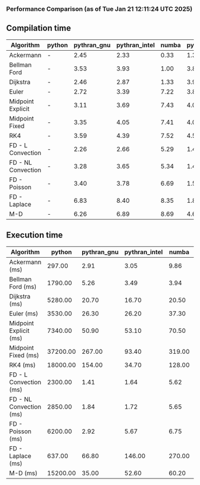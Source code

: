### Performance Comparison (as of Tue Jan 21 12:11:24 UTC 2025)
## Compilation time
Algorithm                 | python                    | pythran_gnu               | pythran_intel             | numba                     | pyccel_fortran_gnu        | pyccel_c_gnu              | pyccel_fortran_intel      | pyccel_c_intel           
------------------------- | ------------------------- | ------------------------- | ------------------------- | ------------------------- | ------------------------- | ------------------------- | ------------------------- | -------------------------
Ackermann                 | -                         | 2.45                      | 2.33                      | 0.33                      | 1.34                      | 1.34                      | 1.41                      | 1.39                     
Bellman Ford              | -                         | 3.53                      | 3.93                      | 1.00                      | 3.85                      | 4.39                      | 3.88                      | 4.17                     
Dijkstra                  | -                         | 2.46                      | 2.87                      | 1.33                      | 3.93                      | 4.44                      | 4.01                      | 4.28                     
Euler                     | -                         | 2.72                      | 3.39                      | 7.22                      | 3.81                      | 4.38                      | 3.94                      | 4.23                     
Midpoint Explicit         | -                         | 3.11                      | 3.69                      | 7.43                      | 4.07                      | 4.60                      | 4.14                      | 4.40                     
Midpoint Fixed            | -                         | 3.35                      | 4.05                      | 7.41                      | 4.05                      | 4.64                      | 4.20                      | 4.51                     
RK4                       | -                         | 3.59                      | 4.39                      | 7.52                      | 4.51                      | 5.07                      | 4.61                      | 4.84                     
FD - L Convection         | -                         | 2.26                      | 2.66                      | 5.29                      | 1.42                      | 4.23                      | 1.54                      | 3.94                     
FD - NL Convection        | -                         | 3.28                      | 3.65                      | 5.34                      | 1.42                      | 4.22                      | 1.56                      | 3.95                     
FD - Poisson              | -                         | 3.40                      | 3.78                      | 6.69                      | 1.57                      | 4.32                      | 2.77                      | 4.02                     
FD - Laplace              | -                         | 6.83                      | 8.40                      | 8.35                      | 1.89                      | 4.69                      | 2.07                      | 4.30                     
M-D                       | -                         | 6.26                      | 6.89                      | 8.69                      | 4.62                      | 4.99                      | 4.78                      | 4.94                     

## Execution time
Algorithm                 | python                    | pythran_gnu               | pythran_intel             | numba                     | pyccel_fortran_gnu        | pyccel_c_gnu              | pyccel_fortran_intel      | pyccel_c_intel           
------------------------- | ------------------------- | ------------------------- | ------------------------- | ------------------------- | ------------------------- | ------------------------- | ------------------------- | -------------------------
Ackermann (ms)            | 297.00                    | 2.91                      | 3.05                      | 9.86                      | 1.32                      | 1.32                      | 10.50                     | 4.36                     
Bellman Ford (ms)         | 1790.00                   | 5.26                      | 3.49                      | 3.94                      | 3.25                      | 6.06                      | 4.05                      | 19.30                    
Dijkstra (ms)             | 5280.00                   | 20.70                     | 16.70                     | 20.50                     | 19.60                     | 31.50                     | 25.20                     | 22.90                    
Euler (ms)                | 3530.00                   | 26.30                     | 26.20                     | 37.30                     | 13.70                     | 146.00                    | 14.40                     | 131.00                   
Midpoint Explicit (ms)    | 7340.00                   | 50.90                     | 53.10                     | 70.50                     | 24.00                     | 272.00                    | 17.40                     | 253.00                   
Midpoint Fixed (ms)       | 37200.00                  | 267.00                    | 93.40                     | 319.00                    | 77.40                     | 1390.00                   | 60.80                     | 1240.00                  
RK4 (ms)                  | 18000.00                  | 154.00                    | 34.70                     | 128.00                    | 32.80                     | 487.00                    | 39.10                     | 402.00                   
FD - L Convection (ms)    | 2300.00                   | 1.41                      | 1.64                      | 5.62                      | 1.63                      | 1.86                      | 1.31                      | 4.41                     
FD - NL Convection (ms)   | 2850.00                   | 1.84                      | 1.72                      | 5.65                      | 2.12                      | 2.24                      | 1.56                      | 4.10                     
FD - Poisson (ms)         | 6200.00                   | 2.92                      | 5.67                      | 6.75                      | 2.58                      | 3.74                      | 2.60                      | 5.11                     
FD - Laplace (ms)         | 637.00                    | 66.80                     | 146.00                    | 270.00                    | 61.30                     | 283.00                    | 63.40                     | 277.00                   
M-D (ms)                  | 15200.00                  | 35.00                     | 52.60                     | 60.20                     | 61.90                     | 58.90                     | 90.30                     | 59.00                    
